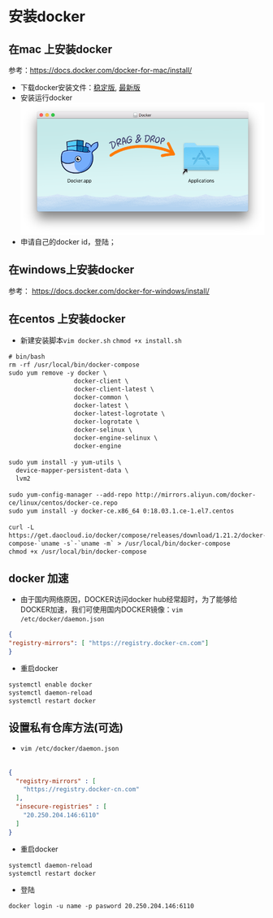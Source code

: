 # 安装docker

## 在mac 上安装docker
参考：https://docs.docker.com/docker-for-mac/install/

* 下载docker安装文件：[稳定版](https://download.docker.com/mac/stable/Docker.dmg), [最新版](https://download.docker.com/mac/edge/Docker.dmg)
* 安装运行docker  
![](./assets/2018-02-17-08-57-08.png)
* 申请自己的docker id，登陆；

## 在windows上安装docker
参考： https://docs.docker.com/docker-for-windows/install/

## 在centos 上安装docker

* 新建安装脚本``vim docker.sh``   ``chmod +x install.sh``

```shell
# bin/bash
rm -rf /usr/local/bin/docker-compose
sudo yum remove -y docker \
                  docker-client \
                  docker-client-latest \
                  docker-common \
                  docker-latest \
                  docker-latest-logrotate \
                  docker-logrotate \
                  docker-selinux \
                  docker-engine-selinux \
                  docker-engine

sudo yum install -y yum-utils \
  device-mapper-persistent-data \
  lvm2

sudo yum-config-manager --add-repo http://mirrors.aliyun.com/docker-ce/linux/centos/docker-ce.repo
sudo yum install -y docker-ce.x86_64 0:18.03.1.ce-1.el7.centos

curl -L https://get.daocloud.io/docker/compose/releases/download/1.21.2/docker-compose-`uname -s`-`uname -m` > /usr/local/bin/docker-compose
chmod +x /usr/local/bin/docker-compose
```

## docker 加速

* 由于国内网络原因，DOCKER访问docker hub经常超时，为了能够给DOCKER加速，我们可使用国内DOCKER镜像：``vim /etc/docker/daemon.json ``

```json
{
"registry-mirrors": [ "https://registry.docker-cn.com"]
}
```

* 重启docker 

```
systemctl enable docker
systemctl daemon-reload 
systemctl restart docker
```


## 设置私有仓库方法(可选)  

* ``vim /etc/docker/daemon.json ``

```json 

{
  "registry-mirrors" : [
    "https://registry.docker-cn.com"
  ],
  "insecure-registries" : [
    "20.250.204.146:6110"
  ]
}
```

* 重启docker 

```
systemctl daemon-reload 
systemctl restart docker
```

*  登陆

```
docker login -u name -p pasword 20.250.204.146:6110
```

